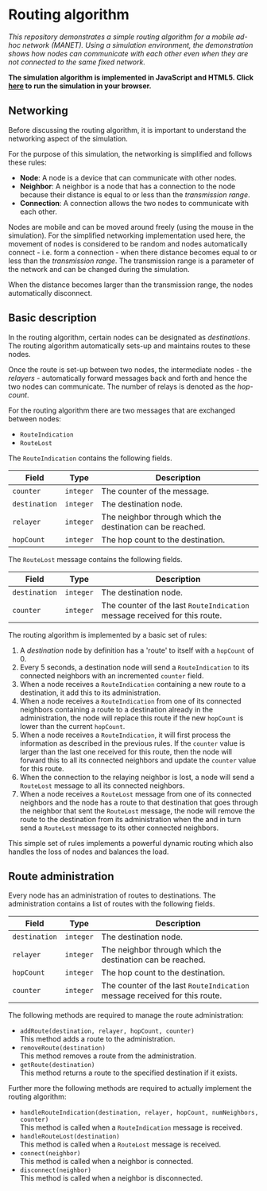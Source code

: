 # Routing algorithm
_This repository demonstrates a simple routing algorithm for a mobile ad-hoc network (MANET). Using a simulation    environment, the demonstration shows how nodes can communicate with each other even when they are not connected to the same fixed network._

**The simulation algorithm is implemented in JavaScript and HTML5. Click [here](https://htmlpreview.github.io/?https://raw.githubusercontent.com/computerguided/manet/refs/heads/main/simmanet.html) to run the simulation in your browser.**

## Networking

Before discussing the routing algorithm, it is important to understand the networking aspect of the simulation.

For the purpose of this simulation, the networking is simplified and follows these rules:

* **Node**: A node is a device that can communicate with other nodes.
* **Neighbor**: A neighbor is a node that has a connection to the node because their distance is equal to or less than the _transmission range_.
* **Connection**: A connection allows the two nodes to communicate with each other.

Nodes are mobile and can be moved around freely (using the mouse in the simulation). For the simplified networking implementation used here, the movement of nodes is considered to be random and nodes automatically connect - i.e. form a connection - when there distance becomes equal to or less than the _transmission range_. The transmission range is a parameter of the network and can be changed during the simulation.

When the distance becomes larger than the transmission range, the nodes automatically disconnect.

## Basic description

In the routing algorithm, certain nodes can be designated as _destinations_. The routing algorithm automatically sets-up and maintains routes to these nodes.

Once the route is set-up between two nodes, the intermediate nodes - the _relayers_ - automatically forward messages back and forth and hence the two nodes can communicate. The number of relays is denoted as the _hop-count_.

For the routing algorithm there are two messages that are exchanged between nodes:

* `RouteIndication`
* `RouteLost`

The `RouteIndication` contains the following fields.

| Field | Type | Description |
| ----- | ---- | ----------- |
| `counter` | `integer` | The counter of the message. |
| `destination` | `integer` | The destination node. |
| `relayer` | `integer` | The neighbor through which the destination can be reached. |
| `hopCount` | `integer` | The hop count to the destination. |

The `RouteLost` message contains the following fields.

| Field | Type | Description |
| ----- | ---- | ----------- |
| `destination` | `integer` | The destination node. |
| `counter` | `integer` | The counter of the last `RouteIndication` message received for this route. |

The routing algorithm is implemented by a basic set of rules:

1. A _destination_ node by definition has a 'route' to itself with a `hopCount` of 0.
2. Every 5 seconds, a destination node will send a `RouteIndication` to its connected neighbors with an incremented `counter` field.
3. When a node receives a `RouteIndication` containing a new route to a destination, it add this to its administration.
4. When a node receives a `RouteIndication` from one of its connected neighbors containing a route to a destination already in the administration, the node will replace this route if the new `hopCount` is lower than the current `hopCount`.
5. When a node receives a `RouteIndication`, it will first process the information as described in the previous rules. If the `counter` value is larger than the last one received for this route, then the node will forward this to all its connected neighbors and update the `counter` value for this route.
6. When the connection to the relaying neighbor is lost, a node will send a `RouteLost` message to all its connected neighbors.
7. When a node receives a `RouteLost` message from one of its connected neighbors and the node has a route to that destination that goes through the neighbor that sent the `RouteLost` message, the node will remove the route to the destination from its administration when the and in turn send a `RouteLost` message to its other connected neighbors.

This simple set of rules implements a powerful dynamic routing which also handles the loss of nodes and balances the load.

## Route administration

Every node has an administration of routes to destinations. The administration contains a list of routes with the following fields.

| Field | Type | Description |
| ----- | ---- | ----------- |
| `destination` | `integer` | The destination node. |
| `relayer` | `integer` | The neighbor through which the destination can be reached. |
| `hopCount` | `integer` | The hop count to the destination. |
| `counter` | `integer` | The counter of the last `RouteIndication` message received for this route. |

The following methods are required to manage the route administration:

* `addRoute(destination, relayer, hopCount, counter)`\
This method adds a route to the administration.
* `removeRoute(destination)`\
This method removes a route from the administration.
* `getRoute(destination)`\
This method returns a route to the specified destination if it exists.

Further more the following methods are required to actually implement the routing algorithm:

* `handleRouteIndication(destination, relayer, hopCount, numNeighbors, counter)`\
This method is called when a `RouteIndication` message is received.
* `handleRouteLost(destination)`\
This method is called when a `RouteLost` message is received.
* `connect(neighbor)`\
This method is called when a neighbor is connected.
* `disconnect(neighbor)`\
This method is called when a neighbor is disconnected.

